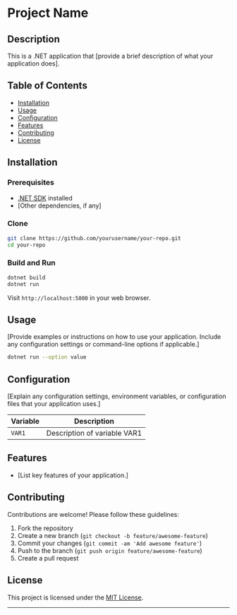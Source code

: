 # Project Name

## Description

This is a .NET application that [provide a brief description of what your application does].

## Table of Contents

- [Installation](#installation)
- [Usage](#usage)
- [Configuration](#configuration)
- [Features](#features)
- [Contributing](#contributing)
- [License](#license)

## Installation

### Prerequisites

- [.NET SDK](https://dotnet.microsoft.com/download) installed
- [Other dependencies, if any]

### Clone

```bash
git clone https://github.com/yourusername/your-repo.git
cd your-repo
```

### Build and Run

```bash
dotnet build
dotnet run
```

Visit `http://localhost:5000` in your web browser.

## Usage

[Provide examples or instructions on how to use your application. Include any configuration settings or command-line options if applicable.]

```bash
dotnet run --option value
```

## Configuration

[Explain any configuration settings, environment variables, or configuration files that your application uses.]

| Variable | Description                  |
| -------- | ---------------------------- |
| `VAR1`   | Description of variable VAR1 |

## Features

- [List key features of your application.]

## Contributing

Contributions are welcome! Please follow these guidelines:

1. Fork the repository
2. Create a new branch (`git checkout -b feature/awesome-feature`)
3. Commit your changes (`git commit -am 'Add awesome feature'`)
4. Push to the branch (`git push origin feature/awesome-feature`)
5. Create a pull request

## License

This project is licensed under the [MIT License](LICENSE.md).

---
